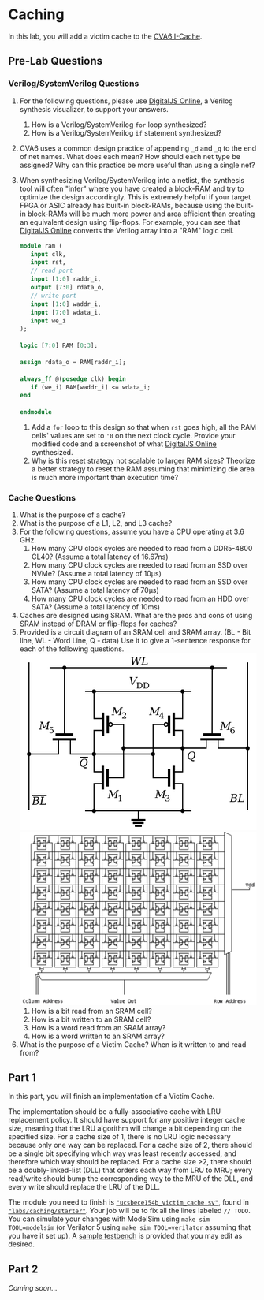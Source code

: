 
# Caching

In this lab, you will add a victim cache to the [CVA6 I-Cache](https://github.com/openhwgroup/cva6/blob/master/core/cache_subsystem/cva6_icache.sv).

## Pre-Lab Questions

### Verilog/SystemVerilog Questions

1. For the following questions, please use [DigitalJS Online](https://digitaljs.tilk.eu/), a Verilog synthesis visualizer, to support your answers.
    1. How is a Verilog/SystemVerilog `for` loop synthesized?
    2. How is a Verilog/SystemVerilog `if` statement synthesized?
2. CVA6 uses a common design practice of appending `_d` and `_q` to the end of net names. What does each mean? How should each net type be assigned? Why can this practice be more useful than using a single net?
3. When synthesizing Verilog/SystemVerilog into a netlist, the synthesis tool will often "infer" where you have created a block-RAM and try to optimize the design accordingly. This is extremely helpful if your target FPGA or ASIC already has built-in block-RAMs, because using the built-in block-RAMs will be much more power and area efficient than creating an equivalent design using flip-flops. For example, you can see that [DigitalJS Online](https://digitaljs.tilk.eu/) converts the Verilog array into a "RAM" logic cell.

   ```systemverilog
   module ram (
      input clk,
      input rst,
      // read port
      input [1:0] raddr_i,
      output [7:0] rdata_o,
      // write port
      input [1:0] waddr_i,
      input [7:0] wdata_i,
      input we_i
   );

   logic [7:0] RAM [0:3];

   assign rdata_o = RAM[raddr_i];

   always_ff @(posedge clk) begin
      if (we_i) RAM[waddr_i] <= wdata_i;
   end

   endmodule
   ```

   1. Add a `for` loop to this design so that when `rst` goes high, all the RAM cells' values are set to `'0` on the next clock cycle. Provide your modified code and a screenshot of what [DigitalJS Online](https://digitaljs.tilk.eu/) synthesized.
   2. Why is this reset strategy not scalable to larger RAM sizes? Theorize a better strategy to reset the RAM assuming that minimizing die area is much more important than execution time?

### Cache Questions

1. What is the purpose of a cache?
2. What is the purpose of a L1, L2, and L3 cache?
3. For the following questions, assume you have a CPU operating at 3.6 GHz.
    1. How many CPU clock cycles are needed to read from a DDR5-4800 CL40? (Assume a total latency of 16.67ns)
    2. How many CPU clock cycles are needed to read from an SSD over NVMe? (Assume a total latency of 10&mu;s)
    3. How many CPU clock cycles are needed to read from an SSD over SATA? (Assume a total latency of 70&mu;s)
    4. How many CPU clock cycles are needed to read from an HDD over SATA? (Assume a total latency of 10ms)
4. Caches are designed using SRAM. What are the pros and cons of using SRAM instead of DRAM or flip-flops for caches?
5. Provided is a circuit diagram of an SRAM cell and SRAM array. (BL - Bit line, WL - Word Line, Q - data) Use it to give a 1-sentence response for each of the following questions.
    [![SRAM Cell 6T](./caching/figures/SRAM_Cell_6T.svg)](https://en.wikipedia.org/wiki/Static_random-access_memory)
    [![SRAM Array](./caching/figures/SRAM_Array.png)](http://www.barth-dev.de/knowledge-corner/digital-design/memory-array-architectures/)
    1. How is a bit read from an SRAM cell?
    2. How is a bit written to an SRAM cell?
    3. How is a word read from an SRAM array?
    4. How is a word written to an SRAM array?
6. What is the purpose of a Victim Cache? When is it written to and read from?

## Part 1

In this part, you will finish an implementation of a Victim Cache.

The implementation should be a fully-associative cache with LRU replacement policy. It should have support for any positive integer cache size, meaning that the LRU algorithm will change a bit depending on the specified size. For a cache size of 1, there is no LRU logic necessary because only one way can be replaced. For a cache size of 2, there should be a single bit specifying which way was least recently accessed, and therefore which way should be replaced. For a cache size >2, there should be a doubly-linked-list (DLL) that orders each way from LRU to MRU; every read/write should bump the corresponding way to the MRU of the DLL, and every write should replace the LRU of the DLL.

The module you need to finish is [`"ucsbece154b_victim_cache.sv"`](https://github.com/sifferman/labs-with-cva6/blob/main/labs/caching/starter/ucsbece154b_victim_cache.sv), found in [`"labs/caching/starter"`](https://github.com/sifferman/labs-with-cva6/tree/main/labs/caching/starter). Your job will be to fix all the lines labeled `// TODO`. You can simulate your changes with ModelSim using `make sim TOOL=modelsim` (or Verilator 5 using `make sim TOOL=verilator` assuming that you have it set up). A [sample testbench](https://github.com/sifferman/labs-with-cva6/blob/main/labs/caching/starter/tb.sv) is provided that you may edit as desired.

## Part 2

*Coming soon...*
